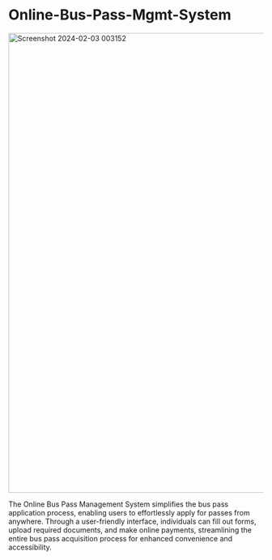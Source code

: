 # Online-Bus-Pass-Mgmt-System

<img width="909" alt="Screenshot 2024-02-03 003152" src="https://github.com/divya-gadekar28/Online-Bus-Pass-Mgmt-System/assets/116143709/c696aae7-2892-48f1-aef9-bb0ad51c974a">

The Online Bus Pass Management System simplifies the bus pass application process, enabling users to effortlessly apply for passes from anywhere. Through a user-friendly interface, individuals can fill out forms, upload required documents, and make online payments, streamlining the entire bus pass acquisition process for enhanced convenience and accessibility.
